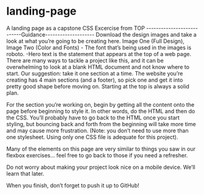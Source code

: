 # landing-page

A landing page as a capstone CSS Excercise from TOP
---------------------------Guidance--------------------
 Download the design images and take a look at what you’re going to be creating here. Image One (Full Design), Image Two (Color and Fonts)
	- The font that’s being used in the images is roboto.
 	-Hero text is the statement that appears at the top of a web page.
  There are many ways to tackle a project like this, and it can be overwhelming to look at a blank HTML document and not know where to start. Our suggestion: take it one section at a time. The website you’re creating has 4 main sections (and a footer), so pick one and get it into pretty good shape before moving on. Starting at the top is always a solid plan.

  For the section you’re working on, begin by getting all the content onto the page before beginning to style it. In other words, do the HTML and then do the CSS. You’ll probably have to go back to the HTML once you start styling, but bouncing back and forth from the beginning will take more time and may cause more frustration. (Note: you don’t need to use more than one stylesheet. Using only one CSS file is adequate for this project).
 
 Many of the elements on this page are very similar to things you saw in our flexbox exercises… feel free to go back to those if you need a refresher.

 Do not worry about making your project look nice on a mobile device. We’ll learn that later.

 When you finish, don’t forget to push it up to GitHub!


